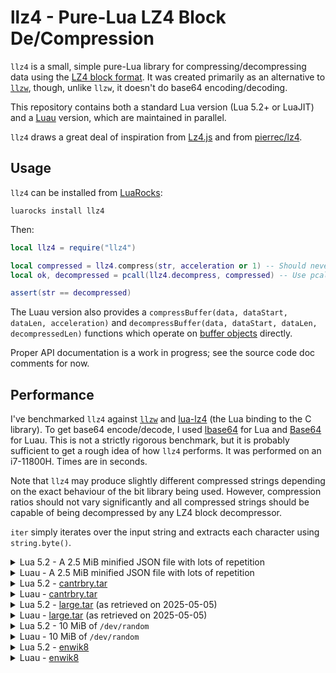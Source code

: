 # llz4 - Pure-Lua LZ4 Block De/Compression

`llz4` is a small, simple pure-Lua library for compressing/decompressing data using the [LZ4 block format](https://github.com/lz4/lz4/blob/836decd8a898475dcd21ed46768157f4420c9dd2/doc/lz4_Block_format.md). It was created primarily as an alternative to [`llzw`](https://github.com/RiskoZoSlovenska/llzw), though, unlike `llzw`, it doesn't do base64 encoding/decoding.

This repository contains both a standard Lua version (Lua 5.2+ or LuaJIT) and a [Luau](https://luau.org/) version, which are maintained in parallel.

`llz4` draws a great deal of inspiration from [Lz4.js](https://github.com/Benzinga/lz4js) and from [pierrec/lz4](https://github.com/pierrec/lz4).


## Usage

`llz4` can be installed from [LuaRocks](https://luarocks.org):
```
luarocks install llz4
```

Then:
```lua
local llz4 = require("llz4")

local compressed = llz4.compress(str, acceleration or 1) -- Should never fail
local ok, decompressed = pcall(llz4.decompress, compressed) -- Use pcall if passing untrusted input

assert(str == decompressed)
```

The Luau version also provides a `compressBuffer(data, dataStart, dataLen, acceleration)` and `decompressBuffer(data, dataStart, dataLen, decompressedLen)` functions which operate on [buffer objects](https://luau.org/library#buffer-library) directly.

Proper API documentation is a work in progress; see the source code doc comments for now.


## Performance

I've benchmarked `llz4` against [`llzw`](https://github.com/RiskoZoSlovenska/llzw) and [lua-lz4](https://github.com/witchu/lua-lz4) (the Lua binding to the C library). To get base64 encode/decode, I used [lbase64](https://github.com/iskolbin/lbase64) for Lua and [Base64](https://github.com/Reselim/Base64) for Luau. This is not a strictly rigorous benchmark, but it is probably sufficient to get a rough idea of how `llz4` performs. It was performed on an i7-11800H. Times are in seconds.

Note that `llz4` may produce slightly different compressed strings depending on the exact behaviour of the bit library being used. However, compression ratios should not vary significantly and all compressed strings should be capable of being decompressed by any LZ4 block decompressor.

`iter` simply iterates over the input string and extracts each character using `string.byte()`.

<!-- MARK: JSON -->
<details>
	<summary>Lua 5.2 - A 2.5 MiB minified JSON file with lots of repetition</summary>

|            | Compression Time | Decompression Time | Compression Ratio |
|------------|------------------|--------------------|-------------------|
| iter       |  0.07            |  0.07              |  1.00             |
| **llz4**   |  **0.36**        |  **0.19**          |  **3.83**         |
| llz4 + b64 |  0.43            |  0.28              |  2.87             |
| lz4        |  0.00            |  0.00              |  4.09             |
| lz4 + b64  |  0.08            |  0.08              |  3.06             |
| llzw       |  0.33            |  0.26              |  5.06             |
</details>

<details>
	<summary>Luau - A 2.5 MiB minified JSON file with lots of repetition</summary>

|            | Compression Time | Decompression Time | Compression Ratio |
|------------|------------------|--------------------|-------------------|
| iter       |  0.02            |  0.02              |  1.00             |
| **llz4**   |  **0.07**        |  **0.02**          |  **3.82**         |
| llz4 + b64 |  0.09            |  0.04              |  2.87             |
| llzw       |  0.18            |  0.13              |  5.06             |
</details>

<!-- MARK: canterbury -->
<details>
	<summary>Lua 5.2 - <a href="https://corpus.canterbury.ac.nz/descriptions/#cantrbry">cantrbry.tar</a></summary>

|            | Compression Time | Decompression Time | Compression Ratio |
|------------|------------------|--------------------|-------------------|
| iter       |  0.07            |  0.07              |  1.00             |
| **llz4**   |  **0.46**        |  **0.22**          |  **2.35**         |
| llz4 + b64 |  0.60            |  0.38              |  1.76             |
| lz4        |  0.00            |  0.00              |  2.29             |
| lz4 + b64  |  0.14            |  0.15              |  1.72             |
| llzw       |  0.47            |  0.36              |  2.16             |
</details>

<details>
	<summary>Luau - <a href="https://corpus.canterbury.ac.nz/descriptions/#cantrbry">cantrbry.tar</a></summary>

|            | Compression Time | Decompression Time | Compression Ratio |
|------------|------------------|--------------------|-------------------|
| iter       |  0.02            |  0.02              |  1.00             |
| **llz4**   |  **0.09**        |  **0.03**          |  **2.35**         |
| llz4 + b64 |  0.12            |  0.15              |  1.76             |
| llzw       |  0.26            |  0.18              |  2.16             |
</details>

<!-- MARK: large -->
<details>
	<summary>Lua 5.2 - <a href="https://corpus.canterbury.ac.nz/descriptions/#large">large.tar</a> (as retrieved on 2025-05-05)</summary>

|            | Compression Time | Decompression Time | Compression Ratio |
|------------|------------------|--------------------|-------------------|
| iter       |  0.29            |  0.29              |  1.00             |
| **llz4**   |  **1.93**        |  **0.99**          |  **1.77**         |
| llz4 + b64 |  2.72            |  1.89              |  1.32             |
| lz4        |  0.02            |  0.01              |  1.92             |
| lz4 + b64  |  0.75            |  0.81              |  1.44             |
| llzw       |  2.28            |  1.50              |  2.39             |
</details>

<details>
	<summary>Luau - <a href="https://corpus.canterbury.ac.nz/descriptions/#large">large.tar</a> (as retrieved on 2025-05-05)</summary>

|            | Compression Time | Decompression Time | Compression Ratio |
|------------|------------------|--------------------|-------------------|
| iter       |  0.07            |  0.07              |  1.00             |
| **llz4**   |  **0.37**        |  **0.20**          |  **1.77**         |
| llz4 + b64 |  0.57            |  0.38              |  1.32             |
| llzw       |  1.45            |  0.70              |  2.39             |
</details>

<!-- MARK: random -->
<details>
	<summary>Lua 5.2 - 10 MiB of <code>/dev/random</code></summary>

|            | Compression Time | Decompression Time | Compression Ratio |
|------------|------------------|--------------------|-------------------|
| iter       |  0.28            |  0.28              |  1.00             |
| **llz4**   |  **0.02**        |  **0.81**          |  **1.00**         |
| llz4 + b64 |  2.22            |  4.84              |  0.75             |
| lz4        |  0.34            |  0.00              |  1.00             |
| lz4 + b64  |  2.05            |  3.80              |  0.75             |
| llzw       |  6.05            |  3.35              |  0.60             |
</details>

<details>
	<summary>Luau - 10 MiB of <code>/dev/random</code></summary>

|            | Compression Time | Decompression Time | Compression Ratio |
|------------|------------------|--------------------|-------------------|
| iter       |  0.07            |  0.07              |  1.00             |
| **llz4**   |  **0.01**        |  **0.01**          |  **1.00**         |
| llz4 + b64 |  0.30            |  0.33              |  0.75             |
| llzw       |  3.48            |  1.60              |  0.60             |
</details>

<!-- MARK: enwik8 -->
<details>
	<summary>Lua 5.2 - <a href="https://mattmahoney.net/dc/textdata.html">enwik8</a></summary>

|            | Compression Time | Decompression Time | Compression Ratio |
|------------|------------------|--------------------|-------------------|
| iter       |  2.68            |  2.68              |  1.00             |
| **llz4**   |  **18.35**       |  **8.44**          |  **1.84**         |
| llz4 + b64 |  29.26           |  28.15             |  1.38             |
| lz4        |  0.53            |  0.13              |  1.75             |
| lz4 + b64  |  9.66            |  14.36             |  1.31             |
| llzw       |  30.54           |  17.29             |  2.18             |
</details>

<details>
	<summary>Luau - <a href="https://mattmahoney.net/dc/textdata.html">enwik8</a></summary>

|            | Compression Time | Decompression Time | Compression Ratio |
|------------|------------------|--------------------|-------------------|
| iter       |  0.63            |  0.63              |  1.00             |
| **llz4**   |  **3.26**        |  **1.49**          |  **1.84**         |
| llz4 + b64 |  4.76            |  3.15              |  1.38             |
| llzw       |  *N/A\**         |  *N/A\**           |  *N/A\**          |

\* table overflow
</details>
